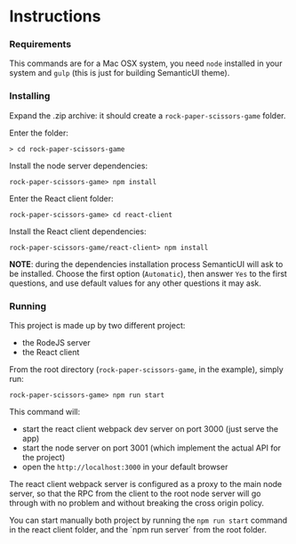 # Instructions

### Requirements

This commands are for a Mac OSX system, you need `node` installed in your system and `gulp` (this is just for building SemanticUI theme).

### Installing

Expand the .zip archive: it should create a `rock-paper-scissors-game` folder.

Enter the folder:

```
> cd rock-paper-scissors-game
```

Install the node server dependencies:

```
rock-paper-scissors-game> npm install
```

Enter the React client folder:

```
rock-paper-scissors-game> cd react-client
```

Install the React client dependencies:


```
rock-paper-scissors-game/react-client> npm install
```

**NOTE**: during the dependencies installation process SemanticUI will ask to be installed. Choose the first option (`Automatic`), then answer `Yes` to the first questions, and use default values for any other questions it may ask.

### Running

This project is made up by two different project:

* the RodeJS server
* the React client

From the root directory (`rock-paper-scissors-game`, in the example), simply run:

```
rock-paper-scissors-game> npm run start
```

This command will:

* start the react client webpack dev server on port 3000 (just serve the app)
* start the node server on port 3001 (which implement the actual API for the project)
* open the `http://localhost:3000` in your default browser

The react client webpack server is configured as a proxy to the main node server, so that the RPC from the client to the root node server will go through with no problem and without breaking the cross origin policy.

You can start manually both project by running the `npm run start` command in the react client folder, and the ´npm run server´ from the root folder.
